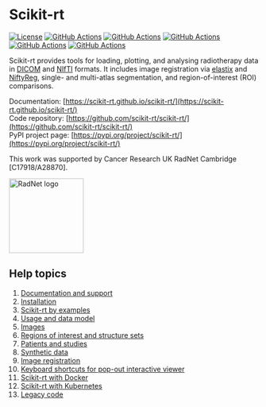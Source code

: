 # Scikit-rt

[![License](https://img.shields.io/github/license/scikit-rt/scikit-rt)](https://github.com/scikit-rt/scikit-rt/blob/master/LICENSE)
[![GitHub Actions](https://github.com/scikit-rt/scikit-rt/actions/workflows/docker.yml/badge.svg?branch=master)](https://github.com/scikit-rt/scikit-rt/actions/workflows/docker.yml?query=branch%3Amaster)
[![GitHub Actions](https://github.com/scikit-rt/scikit-rt/actions/workflows/pypi.yml/badge.svg?branch=master)](https://github.com/scikit-rt/scikit-rt/actions/workflows/pypi.yml?query=branch%3Amaster)
[![GitHub Actions](https://github.com/scikit-rt/scikit-rt/actions/workflows/sphinx.yml/badge.svg?branch=master)](https://github.com/scikit-rt/scikit-rt/actions/workflows/sphinx.yml?query=branch%3Amaster)
[![GitHub Actions](https://github.com/scikit-rt/scikit-rt/actions/workflows/macos.yml/badge.svg?branch=master)](https://github.com/scikit-rt/scikit-rt/actions/workflows/macos.yml?query=branch%3Amaster)
[![GitHub Actions](https://github.com/scikit-rt/scikit-rt/actions/workflows/windows.yml/badge.svg?branch=master)](https://github.com/scikit-rt/scikit-rt/actions/workflows/windows.yml?query=branch%3Amaster)

Scikit-rt provides tools for loading, plotting, and analysing
radiotherapy data in [DICOM](https://www.dicomstandard.org/) and
[NIfTI](https://nifti.nimh.nih.gov/) formats.  It includes
image registration via [elastix](https://elastix.lumc.nl/)
and [NiftyReg](http://cmictig.cs.ucl.ac.uk/wiki/index.php/NiftyReg),
single- and multi-atlas segmentation, and region-of-interest (ROI)
comparisons.

Documentation: [https://scikit-rt.github.io/scikit-rt/](https://scikit-rt.github.io/scikit-rt/)  
Code repository: [https://github.com/scikit-rt/scikit-rt/](https://github.com/scikit-rt/scikit-rt/)  
PyPI project page: [https://pypi.org/project/scikit-rt/](https://pypi.org/project/scikit-rt/)  

This work was supported by Cancer Research UK RadNet Cambridge [C17918/A28870].

<img src="docs/images/Radnet Cambridge.png" alt="RadNet logo" height="150"/>

## Help topics

1. [Documentation and support](docs/markdown/support.md)
2. [Installation](docs/markdown/installation.md)
3. [Scikit-rt by examples](docs/markdown/examples.md)
4. [Usage and data model](docs/markdown/usage.md)
5. [Images](docs/markdown/images.md)
6. [Regions of interest and structure sets](docs/markdown/structures.md)
7. [Patients and studies](docs/markdown/patients_and_studies.md)
8. [Synthetic data](docs/markdown/simulation.md)
9. [Image registration](docs/markdown/registration.md)
10. [Keyboard shortcuts for pop-out interactive viewer](docs/markdown/keyboard_shortcuts.md)
11. [Scikit-rt with Docker](docs/markdown/docker.md)
12. [Scikit-rt with Kubernetes](docs/markdown/kubernetes.md)
13. [Legacy code](docs/markdown/legacy.md)
